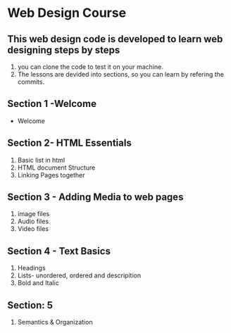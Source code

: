 # Web Design Course

## This web design code is developed to learn web designing steps by steps

1. you can clone the code to test it on your machine.
2. The lessons are devided into sections, so you can learn by refering the commits.

## Section 1 -Welcome
- Welcome

## Section 2- HTML Essentials

1. Basic list in html
2. HTML document Structure
3. Linking Pages together

## Section 3 - Adding Media to web pages
 1. image files
 2. Audio files
 3. Video files

 ## Section 4 - Text Basics
 1. Headings
 2. Lists- unordered, ordered and descripition 
 3. Bold and Italic

 ## Section: 5
 1. Semantics & Organization
